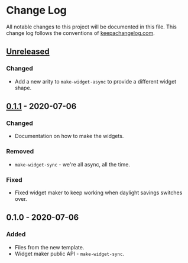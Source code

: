 # Change Log
All notable changes to this project will be documented in this file. This change log follows the conventions of [keepachangelog.com](http://keepachangelog.com/).

## [Unreleased]
### Changed
- Add a new arity to `make-widget-async` to provide a different widget shape.

## [0.1.1] - 2020-07-06
### Changed
- Documentation on how to make the widgets.

### Removed
- `make-widget-sync` - we're all async, all the time.

### Fixed
- Fixed widget maker to keep working when daylight savings switches over.

## 0.1.0 - 2020-07-06
### Added
- Files from the new template.
- Widget maker public API - `make-widget-sync`.

[Unreleased]: https://github.com/your-name/fwpd/compare/0.1.1...HEAD
[0.1.1]: https://github.com/your-name/fwpd/compare/0.1.0...0.1.1
